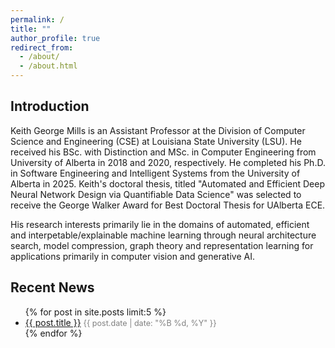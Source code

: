 ```yaml
---
permalink: /
title: ""
author_profile: true
redirect_from: 
  - /about/
  - /about.html
---
```


## Introduction
Keith George Mills is an Assistant Professor at the Division of Computer Science and Engineering (CSE) at Louisiana State University (LSU). He received his BSc. with Distinction and MSc. in Computer Engineering from University of Alberta in 2018 and 2020, respectively. He completed his Ph.D. in Software Engineering and Intelligent Systems from the University of Alberta in 2025. Keith's doctoral thesis, titled "Automated and Efficient Deep Neural Network Design via Quantifiable Data Science" was selected to receive the George Walker Award for Best Doctoral Thesis for UAlberta ECE.

His research interests primarily lie in the domains of automated, efficient and interpetable/explainable machine learning through neural architecture search, model compression, graph theory and representation learning for applications primarily in computer vision and generative AI. 

## Recent News
<ul>
{% for post in site.posts limit:5 %}
  <li>
    <a href="{{ post.url | relative_url }}">{{ post.title }}</a>
    <span style="color:gray; font-size:0.9em;">{{ post.date | date: "%B %d, %Y" }}</span>
  </li>
{% endfor %}
</ul>

<script type="text/javascript" id="clstr_globe" src="//clustrmaps.com/globe.js?d=r5Z6O1gcjjkI42JAX36E9tBUnnnqd8FCHDt7Ppoh4qU"></script>